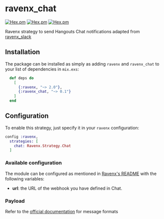# ravenx_chat

[![Hex.pm](https://img.shields.io/hexpm/v/ravenx_chat.svg?style=flat)](https://hex.pm/packages/ravenx_chat)
[![Hex.pm](https://img.shields.io/hexpm/l/ravenx_chat.svg?style=flat)](https://github.com/jeromedoyle/ravenx_chat/blob/master/LICENSE.md)
[![Hex.pm](https://img.shields.io/hexpm/dt/ravenx_chat.svg?style=flat)](https://hex.pm/packages/ravenx_chat)

Ravenx strategy to send Hangouts Chat notifications adapted from [ravenx_slack](https://github.com/acutario/ravenx_slack)

## Installation

The package can be installed as simply as adding `ravenx` and `ravenx_chat` to your list of dependencies in `mix.exs`:

```elixir
  def deps do
    [
      {:ravenx, "~> 2.0"},
      {:ravenx_chat, "~> 0.1"}
    ]
  end
```

## Configuration

To enable this strategy, just specify it in your `ravenx` configuration:

```elixir
config :ravenx,
  strategies: [
    chat: Ravenx.Strategy.Chat
  ]
```

### Available configuration

The module can be configured as mentioned in
[Ravenx's README](https://github.com/acutario/ravenx/blob/master/README.md)
with the following variables:

- **url**: the URL of the webhook you have defined in Chat.

### Payload

Refer to the 
[official documentation](https://developers.google.com/hangouts/chat/reference/message-formats/) for message formats